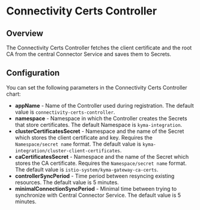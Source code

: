 # Connectivity Certs Controller

## Overview
The Connectivity Certs Controller fetches the client certificate and the root CA from the central Connector Service and saves them to Secrets.

## Configuration
You can set the following parameters in the Connectivity Certs Controller chart:
- **appName** - Name of the Controller used during registration. The default value is `connectivity-certs-controller`.
- **namespace** - Namespace in which the Controller creates the Secrets that store certificates. The default Namespace is `kyma-integration`.
- **clusterCertificatesSecret** - Namespace and the name of the Secret which stores the client certificate and key. Requires the `Namespace/secret name` format. The default value is `kyma-integration/cluster-client-certificates`.
- **caCertificatesSecret** - Namespace and the name of the Secret which stores the CA certificate. Requires the `Namespace/secret name` format. The default value is `istio-system/kyma-gateway-ca-certs`.
- **controllerSyncPeriod** - Time period between resyncing existing resources. The default value is 5 minutes.
- **minimalConnectionSyncPeriod** - Minimal time between trying to synchronize with Central Connector Service. The default value is 5 minutes.
 
